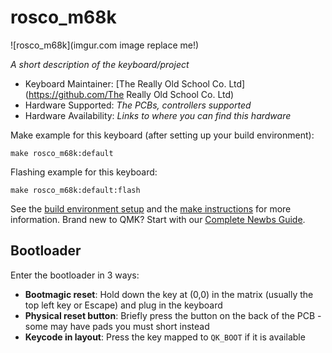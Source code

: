 # rosco_m68k

![rosco_m68k](imgur.com image replace me!)

*A short description of the keyboard/project*

* Keyboard Maintainer: [The Really Old School Co. Ltd](https://github.com/The Really Old School Co. Ltd)
* Hardware Supported: *The PCBs, controllers supported*
* Hardware Availability: *Links to where you can find this hardware*

Make example for this keyboard (after setting up your build environment):

    make rosco_m68k:default

Flashing example for this keyboard:

    make rosco_m68k:default:flash

See the [build environment setup](https://docs.qmk.fm/#/getting_started_build_tools) and the [make instructions](https://docs.qmk.fm/#/getting_started_make_guide) for more information. Brand new to QMK? Start with our [Complete Newbs Guide](https://docs.qmk.fm/#/newbs).

## Bootloader

Enter the bootloader in 3 ways:

* **Bootmagic reset**: Hold down the key at (0,0) in the matrix (usually the top left key or Escape) and plug in the keyboard
* **Physical reset button**: Briefly press the button on the back of the PCB - some may have pads you must short instead
* **Keycode in layout**: Press the key mapped to `QK_BOOT` if it is available
